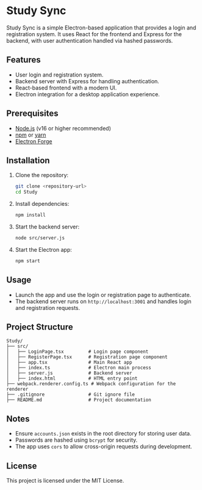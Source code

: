 # Study Sync

Study Sync is a simple Electron-based application that provides a login and registration system. It uses React for the frontend and Express for the backend, with user authentication handled via hashed passwords.

## Features

- User login and registration system.
- Backend server with Express for handling authentication.
- React-based frontend with a modern UI.
- Electron integration for a desktop application experience.

## Prerequisites

- [Node.js](https://nodejs.org/) (v16 or higher recommended)
- [npm](https://www.npmjs.com/) or [yarn](https://yarnpkg.com/)
- [Electron Forge](https://www.electronforge.io/)

## Installation

1. Clone the repository:
   ```bash
   git clone <repository-url>
   cd Study
   ```

2. Install dependencies:
   ```bash
   npm install
   ```

3. Start the backend server:
   ```bash
   node src/server.js
   ```

4. Start the Electron app:
   ```bash
   npm start
   ```

## Usage

- Launch the app and use the login or registration page to authenticate.
- The backend server runs on `http://localhost:3001` and handles login and registration requests.

## Project Structure

```
Study/
├── src/
│   ├── LoginPage.tsx         # Login page component
│   ├── RegisterPage.tsx      # Registration page component
│   ├── app.tsx               # Main React app
│   ├── index.ts              # Electron main process
│   ├── server.js             # Backend server
│   ├── index.html            # HTML entry point
├── webpack.renderer.config.ts # Webpack configuration for the renderer
├── .gitignore                # Git ignore file
├── README.md                 # Project documentation
```

## Notes

- Ensure `accounts.json` exists in the root directory for storing user data.
- Passwords are hashed using `bcrypt` for security.
- The app uses `cors` to allow cross-origin requests during development.

## License

This project is licensed under the MIT License.

